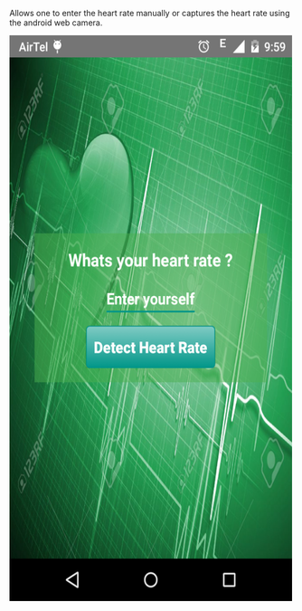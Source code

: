 Allows one to enter the heart rate manually or captures the heart rate using the android web camera.

<a href="url"><img src="https://raw.githubusercontent.com/chenthillrulz/CaptureHeartRate/master/screenshots/capture%20heart%20rate.png" align="left" height="1000" width="500" ></a>
